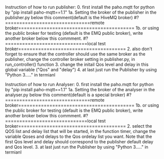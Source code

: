 Instruction of how to run publisher:
    0. first install the paho.mqtt for python by "pip install paho-mqtt==1.1"
    1a. Setting the broker of the publisher in the publisher.py below this comment(default is the HiveMQ broker)
        #? ==============================remote broker========================================= 
    1b. or using the public broker for testing (default is the EMQ public broker), write another broker below this commment.
        #? =============================local test broker======================================
    2. also don't forget to ensure that the controller should use the same broker as the publisher, change the controller broker setting in publisher.py, in run_controller() function
    3. change the initail Qos level and delay in this global variable ("Qos" and "delay")
    4. at last just run the Publisher by using "Python 3....." in termianl

Instruction of how to run Analyser:
    0. first install the paho.mqtt for python by "pip install paho-mqtt==1.1"
    1a. Setting the broker of the analyser in the analyser.py below this comment(default is a special broker)
        #? ==============================remote broker========================================= 
    1b. or using the public broker for testing (default is the EMQ public broker), write another broker below this commment.
        #? =============================local test broker======================================
    2. select the QOS list and delay list that will be started, in the function timer, change the variable Qoses and delays to the Qos ordelay list you want. Note that the first Qos level and delay should correspond to the publisher default delay and Qos level.
    3. at last just run the Publisher by using "Python 3....." in termianl
